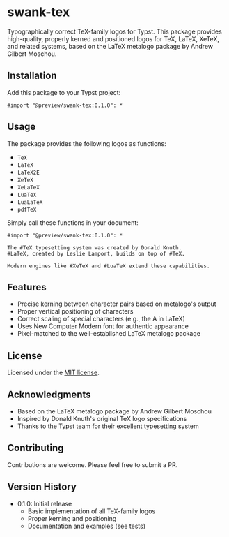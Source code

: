 # swank-tex

Typographically correct TeX-family logos for Typst. This package provides
high-quality, properly kerned and positioned logos for TeX, LaTeX, XeTeX, and
related systems, based on the LaTeX metalogo package by Andrew Gilbert Moschou.

## Installation

Add this package to your Typst project:

```typst
#import "@preview/swank-tex:0.1.0": *
```

## Usage

The package provides the following logos as functions:

- `TeX`
- `LaTeX`
- `LaTeX2E`
- `XeTeX`
- `XeLaTeX`
- `LuaTeX`
- `LuaLaTeX`
- `pdfTeX`

Simply call these functions in your document:

```typst
#import "@preview/swank-tex:0.1.0": *

The #TeX typesetting system was created by Donald Knuth.
#LaTeX, created by Leslie Lamport, builds on top of #TeX.

Modern engines like #XeTeX and #LuaTeX extend these capabilities.
```

## Features

- Precise kerning between character pairs based on metalogo's output
- Proper vertical positioning of characters
- Correct scaling of special characters (e.g., the A in LaTeX)
- Uses New Computer Modern font for authentic appearance
- Pixel-matched to the well-established LaTeX metalogo package

## License

Licensed under the [MIT license](LICENSE).

## Acknowledgments

- Based on the LaTeX metalogo package by Andrew Gilbert Moschou
- Inspired by Donald Knuth's original TeX logo specifications
- Thanks to the Typst team for their excellent typesetting system

## Contributing

Contributions are welcome. Please feel free to submit a PR.

## Version History

- 0.1.0: Initial release
  - Basic implementation of all TeX-family logos
  - Proper kerning and positioning
  - Documentation and examples (see tests)
